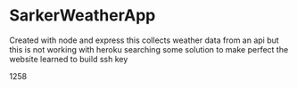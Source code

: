# SarkerWeatherApp
Created with node and express
this collects weather data from an api but this is not working with heroku
searching some solution to make perfect the website
learned to build ssh key

1258
